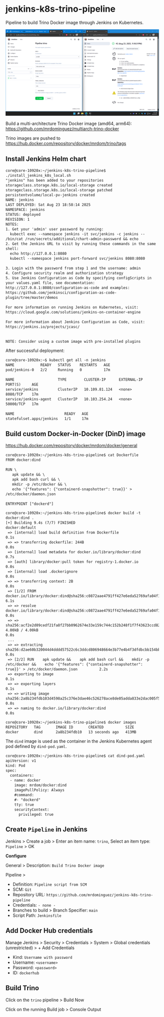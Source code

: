# jenkins-k8s-trino-pipeline
Pipeline to build Trino Docker image through Jenkins on Kubernetes.

![Alt text](jenkins-k8s-trino-pipeline.png?raw=true)

Build a multi-architecture Trino Docker image (amd64, arm64): https://github.com/mrdominguez/multiarch-trino-docker

Trino images are pushed to https://hub.docker.com/repository/docker/mrdom/trino/tags

## Install Jenkins Helm chart
```
core@core-10920x:~/jenkins-k8s-trino-pipeline$ ./install_jenkins_k8s_local.sh
"jenkins" has been added to your repositories
storageclass.storage.k8s.io/local-storage created
storageclass.storage.k8s.io/local-storage patched
persistentvolume/local-pv-jenkins created
NAME: jenkins
LAST DEPLOYED: Sat Aug 23 18:58:14 2025
NAMESPACE: jenkins
STATUS: deployed
REVISION: 1
NOTES:
1. Get your 'admin' user password by running:
  kubectl exec --namespace jenkins -it svc/jenkins -c jenkins -- /bin/cat /run/secrets/additional/chart-admin-password && echo
2. Get the Jenkins URL to visit by running these commands in the same shell:
  echo http://127.0.0.1:8080
  kubectl --namespace jenkins port-forward svc/jenkins 8080:8080

3. Login with the password from step 1 and the username: admin
4. Configure security realm and authorization strategy
5. Use Jenkins Configuration as Code by specifying configScripts in your values.yaml file, see documentation: http://127.0.0.1:8080/configuration-as-code and examples: https://github.com/jenkinsci/configuration-as-code-plugin/tree/master/demos

For more information on running Jenkins on Kubernetes, visit:
https://cloud.google.com/solutions/jenkins-on-container-engine

For more information about Jenkins Configuration as Code, visit:
https://jenkins.io/projects/jcasc/


NOTE: Consider using a custom image with pre-installed plugins
```
After successful deployment:
```
core@core-10920x:~$ kubectl get all -n jenkins
NAME            READY   STATUS    RESTARTS   AGE
pod/jenkins-0   2/2     Running   0          17m

NAME                    TYPE        CLUSTER-IP      EXTERNAL-IP   PORT(S)     AGE
service/jenkins         ClusterIP   10.109.81.124   <none>        8080/TCP    17m
service/jenkins-agent   ClusterIP   10.103.254.24   <none>        50000/TCP   17m

NAME                       READY   AGE
statefulset.apps/jenkins   1/1     17m
```

## Build custom Docker-in-Docker (DinD) image
https://hub.docker.com/repository/docker/mrdom/docker/general
```
core@core-10920x:~/jenkins-k8s-trino-pipeline$ cat Dockerfile
FROM docker:dind

RUN \
   apk update && \
   apk add bash curl && \
   mkdir -p /etc/docker && \
   echo '{"features": {"containerd-snapshotter": true}}' > /etc/docker/daemon.json

ENTRYPOINT ["dockerd"]
```
```
core@core-10920x:~/jenkins-k8s-trino-pipeline$ docker build -t docker:dind .
[+] Building 9.4s (7/7) FINISHED                                                                                                                                    docker:default
 => [internal] load build definition from Dockerfile                                                                                                                          0.1s
 => => transferring dockerfile: 244B                                                                                                                                          0.0s
 => [internal] load metadata for docker.io/library/docker:dind                                                                                                                0.7s
 => [auth] library/docker:pull token for registry-1.docker.io                                                                                                                 0.0s
 => [internal] load .dockerignore                                                                                                                                             0.0s
 => => transferring context: 2B                                                                                                                                               0.0s
 => [1/2] FROM docker.io/library/docker:dind@sha256:c0872aae4791ff427e6eda52769afa04f17b5cf756f8267e0d52774c99d5c9de                                                          6.1s
 => => resolve docker.io/library/docker:dind@sha256:c0872aae4791ff427e6eda52769afa04f17b5cf756f8267e0d52774c99d5c9de                                                          0.0s
 => => sha256:acf2e2d09cedf21fa8f27bb0962674e33e159c744c152b248f1f7f43623ccd82 4.00kB / 4.00kB                                                                                0.0s
 ...
 => => extracting sha256:d2ae60b320044d4dddd57522c6c3ddcd806948664e3b77e4b4f3dfdbcbb154bb                                                                                     0.0s
 => [2/2] RUN    apk update &&    apk add bash curl &&    mkdir -p /etc/docker &&    echo '{"features": {"containerd-snapshotter": true}}' > /etc/docker/daemon.json          2.2s
 => exporting to image                                                                                                                                                        0.1s
 => => exporting layers                                                                                                                                                       0.1s
 => => writing image sha256:2a8b234fdb103d4598a25c376e3dae46c526278ace8de05adda833e2dac005f5                                                                                  0.0s
 => => naming to docker.io/library/docker:dind                                                                                                                                0.0s
```
```
core@core-10920x:~/jenkins-k8s-trino-pipeline$ docker images
REPOSITORY   TAG       IMAGE ID       CREATED          SIZE
docker       dind      2a8b234fdb10   13 seconds ago   413MB
```
The `dind` image is used as the container in the Jenkins Kubernetes agent pod defined by `dind-pod.yaml`.
```
core@core-10920x:~/jenkins-k8s-trino-pipeline$ cat dind-pod.yaml
apiVersion: v1
kind: Pod
spec:
  containers:
  - name: docker
    image: mrdom/docker:dind
    imagePullPolicy: Always
    #command:
    #- "dockerd"
    tty: true
    securityContext:
      privileged: true
```

## Create `Pipeline` in Jenkins
Jenkins > Create a job > Enter an item name: `trino`, Select an item type: `Pipeline` > OK

**Configure**

General > Description: `Build Trino Docker image`

Pipeline >

- Definition: `Pipeline script from SCM`
- SCM: `Git`
- Repository URL: `https://github.com/mrdominguez/jenkins-k8s-trino-pipeline`
- Credentials: `- none -`
- Branches to build > Branch Specifier: `main`
- Script Path: `Jenkinsfile`

## Add Docker Hub credentials

Manage Jenkins > Security > Credentials > System > Global credentials (unrestricted) > + Add Credentials

- Kind: `Username with password`
- Username: `<username>`
- Password: `<password>`
- ID: `dockerhub`

## Build Trino
Click on the `trino` pipeline > Build Now

Click on the running Build job > Console Output
